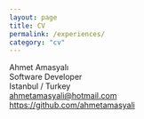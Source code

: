 ```yaml
---
layout: page
title: CV
permalink: /experiences/
category: "cv"
---
```

Ahmet Amasyalı<br />
Software Developer<br />
Istanbul / Turkey <br />
ahmetamasyali@hotmail.com <br />
<a href="https://github.com/ahmetamasyali" class="external" target="_blank">https://github.com/ahmetamasyali</a>

<br /><br />
